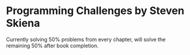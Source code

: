 # Programming Challenges by Steven Skiena

Currently solving 50% problems from every chapter, will solve the remaining 50% after book completion.
